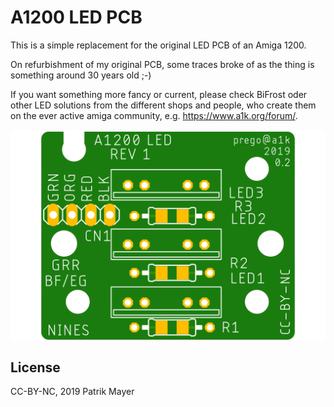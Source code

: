 # A1200 LED PCB

This is a simple replacement for the original LED PCB of an Amiga 1200.

On refurbishment of my original PCB, some traces broke of as the thing is something around 30 years old ;-)

If you want something more fancy or current, please check BiFrost oder other LED solutions from the different shops and people, who create them on the ever active amiga community, e.g. https://www.a1k.org/forum/.

![PCB Top](a1200-led-top.png)

## License
CC-BY-NC, 2019 Patrik Mayer

